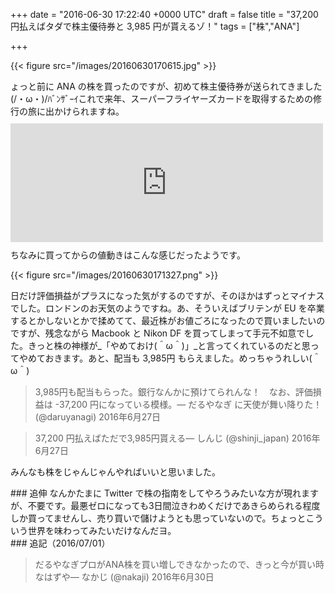 
+++
date = "2016-06-30 17:22:40 +0000 UTC"
draft = false
title = "37,200 円払えばタダで株主優待券と 3,985 円が貰えるゾ！"
tags = ["株","ANA"]

+++


{{< figure src="/images/20160630170615.jpg"  >}}

ょっと前に ANA の株を買ったのですが、初めて株主優待券が送られてきました(/・ω・)/ﾊﾞﾝｻﾞｰｲこれで来年、スーパーフライヤーズカードを取得するための修行の旅に出かけられますね。<iframe src="https://hatenablog-parts.com/embed?url=https%3A%2F%2Fblog.daruyanagi.jp%2Fentry%2F2016%2F03%2F25%2F064258" title="株を買って一週間ぐらいたった - だるろぐ" class="embed-card embed-blogcard" scrolling="no" frameborder="0" style="display: block; width: 100%; height: 190px; max-width: 500px; margin: 10px 0px;"></iframe>ちなみに買ってからの値動きはこんな感じだったようです。

{{< figure src="/images/20160630171327.png"  >}}

日だけ評価損益がプラスになった気がするのですが、そのほかはずっとマイナスでした。ロンドンのお天気のようですね。あ、そういえばブリテンが EU を卒業するとかしないとかで揉めてて、最近株がお値ごろになったので買いましたいのですが、残念ながら Macbook と Nikon DF を買ってしまって手元不如意でした。きっと株の神様が_「やめておけ(＾ω＾)」_と言ってくれているのだと思ってやめておきます。あと、配当も 3,985円 もらえました。めっちゃうれしい(＾ω＾)

>3,985円も配当もらった。銀行なんかに預けてられんな！　なお、評価損益は -37,200 円になっている模様。— だるやなぎ に天使が舞い降りた！ (@daruyanagi) 2016年6月27日<script async="" src="https://platform.twitter.com/widgets.js" charset="utf-8"></script>

>37,200 円払えばただで3,985円貰える— しんじ (@shinji_japan) 2016年6月27日<script async="" src="https://platform.twitter.com/widgets.js" charset="utf-8"></script>

みんなも株をじゃんじゃんやればいいと思いました。

<div class="section">
    ### 追伸
    なんかたまに Twitter で株の指南をしてやろうみたいな方が現れますが、不要です。最悪ゼロになっても3日間泣きわめくだけであきらめられる程度しか買ってませんし、売り買いで儲けようとも思っていないので。ちょっとこういう世界を味わってみたいだけなんだヨ。

</div>
<div class="section">
    ### 追記（2016/07/01）
    

>だるやなぎプロがANA株を買い増しできなかったので、きっと今が買い時なはずや— なかじ (@nakaji) 2016年6月30日<script async="" src="https://platform.twitter.com/widgets.js" charset="utf-8"></script>

</div>

